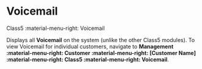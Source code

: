 # Voicemail
Class5 :material-menu-right: Voicemail

Displays all **Voicemail** on the system (unlike the other Class5 modules). To view Voicemail for individual customers, navigate to **Management :material-menu-right: Customer :material-menu-right: [Customer Name] :material-menu-right: Class5 :material-menu-right: Voicemail**.
